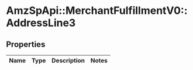 # AmzSpApi::MerchantFulfillmentV0::AddressLine3

## Properties
Name | Type | Description | Notes
------------ | ------------- | ------------- | -------------

